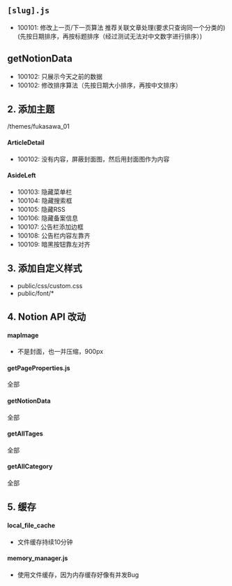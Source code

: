 ## `[slug].js`
- 100101: 修改上一页/下一页算法 推荐关联文章处理(要求只查询同一个分类的)(先按日期排序，再按标题排序（经过测试无法对中文数字进行排序）)

## getNotionData
- 100102: 只展示今天之前的数据
- 100102: 修改排序算法（先按日期大小排序，再按中文排序）

## 2. 添加主题
/themes/fukasawa_01

#### ArticleDetail
- 100102: 没有内容，屏蔽封面图，然后用封面图作为内容 
#### AsideLeft
- 100103: 隐藏菜单栏 
- 100104: 隐藏搜索框 
- 100105: 隐藏RSS 
- 100106: 隐藏备案信息 
- 100107: 公告栏添加边框 
- 100108: 公告栏内容左靠齐 
- 100109: 暗黑按钮靠左对齐

## 3. 添加自定义样式
- public/css/custom.css 
- public/font/*

## 4. Notion API 改动
#### mapImage
- 不是封面，也一并压缩，900px
#### getPageProperties.js
全部
#### getNotionData
全部
#### getAllTages
全部
#### getAllCategory
全部

## 5. 缓存

#### local_file_cache
- 文件缓存持续10分钟
#### memory_manager.js
- 使用文件缓存，因为内存缓存好像有并发Bug
